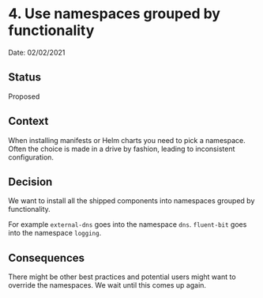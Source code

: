 # 4. Use namespaces grouped by functionality

Date: 02/02/2021

## Status

Proposed

## Context

When installing manifests or Helm charts you need to pick a namespace.
Often the choice is made in a drive by fashion, leading to inconsistent configuration.

## Decision

We want to install all the shipped components into namespaces grouped by functionality.

For example `external-dns` goes into the namespace `dns`.
`fluent-bit` goes into the namespace `logging`.

## Consequences

There might be other best practices and potential users might want to override the namespaces.
We wait until this comes up again.
